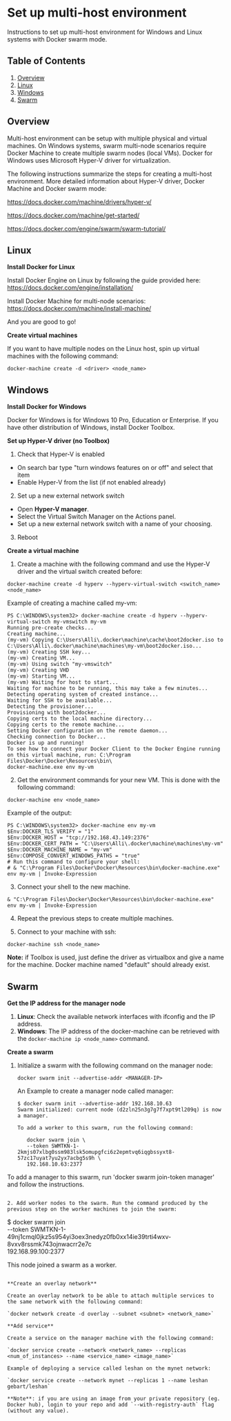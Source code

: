 # Set up multi-host environment

Instructions to set up multi-host environment for Windows and Linux systems with Docker swarm mode.

## Table of Contents

1. [Overview](#Overview)  
2. [Linux](#Linux)  
3. [Windows](#Windows)
4. [Swarm](#Swarm)  


<a name="Overview"></a>
## Overview

Multi-host environment can be setup with multiple physical and virtual machines. On Windows systems, swarm multi-node scenarios require Docker Machine to create multiple swarm nodes (local VMs). Docker for Windows uses Microsoft Hyper-V driver for virtualization.

The following instructions summarize the steps for creating a multi-host environment. More detailed information about Hyper-V driver, Docker Machine and Docker swarm mode:

https://docs.docker.com/machine/drivers/hyper-v/

https://docs.docker.com/machine/get-started/

https://docs.docker.com/engine/swarm/swarm-tutorial/



## Linux

**Install Docker for Linux**

Install Docker Engine on Linux by following the guide provided here:
https://docs.docker.com/engine/installation/

Install Docker Machine for multi-node scenarios:
https://docs.docker.com/machine/install-machine/

And you are good to go!

**Create virtual machines**

If you want to have multiple nodes on the Linux host, spin up virtual machines with the following command:

`docker-machine create -d <driver> <node_name>`

<a name="Windows"></a>
## Windows

**Install Docker for Windows**

Docker for Windows is for Windows 10 Pro, Education or Enterprise. If you have other distribution of Windows, install Docker Toolbox.

**Set up Hyper-V driver (no Toolbox)**

1. Check that Hyper-V is enabled
  * On search bar type "turn windows features on or off" and select that item
  * Enable Hyper-V from the list (if not enabled already)
2.  Set up a new external network switch
  * Open **Hyper-V manager**.
  * Select the Virtual Switch Manager on the Actions panel.
  * Set up a new external network switch with a name of your choosing.
3. Reboot

**Create a virtual machine**

1. Create a machine with the following command and use the Hyper-V driver and the virtual switch created before:

  `docker-machine create -d hyperv --hyperv-virtual-switch <switch_name> <node_name>`

  Example of creating a machine called my-vm:
  ```
  PS C:\WINDOWS\system32> docker-machine create -d hyperv --hyperv-virtual-switch my-vmswitch my-vm
  Running pre-create checks...
  Creating machine...
  (my-vm) Copying C:\Users\Alli\.docker\machine\cache\boot2docker.iso to C:\Users\Alli\.docker\machine\machines\my-vm\boot2docker.iso...
  (my-vm) Creating SSH key...
  (my-vm) Creating VM...
  (my-vm) Using switch "my-vmswitch"
  (my-vm) Creating VHD
  (my-vm) Starting VM...
  (my-vm) Waiting for host to start...
  Waiting for machine to be running, this may take a few minutes...
  Detecting operating system of created instance...
  Waiting for SSH to be available...
  Detecting the provisioner...
  Provisioning with boot2docker...
  Copying certs to the local machine directory...
  Copying certs to the remote machine...
  Setting Docker configuration on the remote daemon...
  Checking connection to Docker...
  Docker is up and running!
  To see how to connect your Docker Client to the Docker Engine running on this virtual machine, run: C:\Program Files\Docker\Docker\Resources\bin\
  docker-machine.exe env my-vm
  ```
2. Get the environment commands for your new VM. This is done with the following command:

  `docker-machine env <node_name>`

  Example of the output:
  ```
  PS C:\WINDOWS\system32> docker-machine env my-vm
  $Env:DOCKER_TLS_VERIFY = "1"
  $Env:DOCKER_HOST = "tcp://192.168.43.149:2376"
  $Env:DOCKER_CERT_PATH = "C:\Users\Alli\.docker\machine\machines\my-vm"
  $Env:DOCKER_MACHINE_NAME = "my-vm"
  $Env:COMPOSE_CONVERT_WINDOWS_PATHS = "true"
  # Run this command to configure your shell:
  # & "C:\Program Files\Docker\Docker\Resources\bin\docker-machine.exe" env my-vm | Invoke-Expression
  ```

3. Connect your shell to the new machine.

  `& "C:\Program Files\Docker\Docker\Resources\bin\docker-machine.exe" env my-vm | Invoke-Expression`

4. Repeat the previous steps to create multiple machines.

5. Connect to your machine with ssh:

  `docker-machine ssh <node_name>`

  **Note:** if Toolbox is used, just define the driver as virtualbox and give a name for the machine. Docker machine named "default" should already exist.


<a name="Swarm"></a>
## Swarm ##

**Get the IP address for the manager node**

1. **Linux**: Check the available network interfaces with ifconfig and the IP address.
2. **Windows**: The IP address of the docker-machine can be retrieved with the `docker-machine ip <node_name>` command.

**Create a swarm**

1. Initialize a swarm with the following command on the manager node:

   `docker swarm init --advertise-addr <MANAGER-IP>`

   An Example to create a manager node called manager:
   ```
   $ docker swarm init --advertise-addr 192.168.10.63
   Swarm initialized: current node (d2zln25n3g7g7f7xpt9tl209q) is now a manager.

   To add a worker to this swarm, run the following command:

      docker swarm join \
      --token SWMTKN-1-2kmjs07xlbg0ssm983lsk5omupgfci6z2epmtvq6iqgbssyxt8-57zc17uyat7yu2yx7acbg5s9h \
      192.168.10.63:2377

  To add a manager to this swarm, run 'docker swarm join-token manager' and follow the instructions.
  ```

2. Add worker nodes to the swarm. Run the command produced by the previous step on the worker machines to join the swarm:
  ```
  $ docker swarm join \
    --token  SWMTKN-1-49nj1cmql0jkz5s954yi3oex3nedyz0fb0xx14ie39trti4wxv-8vxv8rssmk743ojnwacrr2e7c \
    192.168.99.100:2377

  This node joined a swarm as a worker.
  ```

**Create an overlay network**

Create an overlay network to be able to attach multiple services to the same network with the following command:

 `docker network create -d overlay --subnet <subnet> <network_name>`

**Add service**

Create a service on the manager machine with the following command:

`docker service create --network <network_name> --replicas <num_of_instances> --name <service_name> <image_name>`

Example of deploying a service called leshan on the mynet network:

`docker service create --network mynet --replicas 1 --name leshan gebart/leshan`

**Note**: if you are using an image from your private repository (eg. Docker hub), login to your repo and add `--with-registry-auth` flag (without any value).
